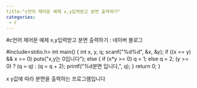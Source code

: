 ```yaml
---
title:"c언어 제어문 예제 x,y입력받고 분면 출력하기"
categories:
 - C
---
```

#c언어 제어문 예제 x,y입력받고 분면 출력하기 : 네이버 블로그
<div class="wrap_rabbit pcol2 _param(1) _postViewArea221508689416" id="post-view221508689416">
<!-- Rabbit HTML --><div class="se-viewer se-theme-default" lang="ko-KR">
<!-- SE_DOC_HEADER_END -->
<div class="se-main-container">
<div class="se-component se-code se-l-code_black" id="SE-198aa921-cd28-487a-8870-a3a20860c880">
<div class="se-component-content">
<div class="se-section se-section-code se-l-code_black">
<div class="se-module se-module-code se-fs-fs13">
<div class="se-code-source">
<div class="__se_code_view language-javascript">#include&lt;stdio.h&gt;
int main() {
	int x, y, q;
	scanf("%d%d", &amp;x, &amp;y);
	if ((x == y) &amp;&amp; x == 0)
		puts("x,y는 0입니다");
	else {
		if (x*y &gt;= 0)
			q = 1;
		else
			q = 2;
		(y &gt;= 0) ? (q = q) : (q = q + 2);
		printf("%d분면 입니다,", q);
	}
	return 0;
}</div>
</div>
</div>
</div>
</div>
<script class="__se_module_data" data-module='{"type":"v2_code", "id" : "SE-198aa921-cd28-487a-8870-a3a20860c880"}' type="text/data"></script>
</div> <div class="se-component se-text se-l-default" id="SE-cb4a65ed-2d01-4102-9a58-6d13dbb49217">
<div class="se-component-content">
<div class="se-section se-section-text se-l-default">
<div class="se-module se-module-text"><!-- SE-TEXT { --><p class="se-text-paragraph se-text-paragraph-align-" id="SE-ad0e80f0-d3b9-42e4-95ca-55650ad1ad94" style=""><span class="se-fs- se-ff-" id="SE-07f13d35-dcbb-4e6c-bebc-424480195d72" style="color:null;">x y값에 따라 분면을 출력하는 프로그램입니다</span></p><!-- } SE-TEXT --></div>
</div>
</div>
</div> </div>
</div>
</div>